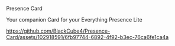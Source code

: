 Presence Card

Your companion Card for your Everything Presence Lite

https://github.com/BlackCube4/Presence-Card/assets/102918591/6fb97744-6892-4f92-b3ec-76ca6fe1ca4a
